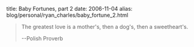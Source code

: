 title: Baby Fortunes, part 2
date: 2006-11-04
alias: blog/personal/ryan_charles/baby_fortune_2.html

> The greatest love is a mother's, then a dog's, then a sweetheart's.
>
> --Polish Proverb


